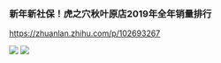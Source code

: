 ### 新年新社保！虎之穴秋叶原店2019年全年销量排行
https://zhuanlan.zhihu.com/p/102693267

![](https://pic4.zhimg.com/v2-c92ea8ec93812406181c50b8e7fb223c_r.jpg)
![](https://pic4.zhimg.com/v2-cf52b3539e8f8bdfe3087ec73411d5a3_r.jpg)
